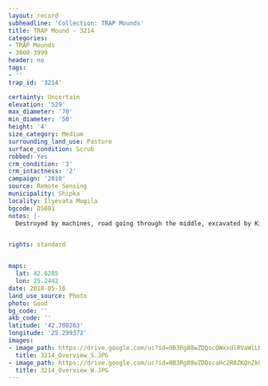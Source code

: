 ```yaml
---
layout: record
subheadline: 'Collection: TRAP Mounds'
title: TRAP Mound - 3214
categories:
- TRAP Mounds
- 3000-3999
header: no
tags:
- ''
trap_id: '3214'

certainty: Uncertain
elevation: '529'
max_diameter: '70'
min_diameter: '50'
height: '4'
size_category: Medium
surrounding_land_use: Pasture
surface_condition: Scrub
robbed: Yes
crm_condition: '3'
crm_intactness: '2'
campaign: '2010'
source: Remote Sensing
municipality: Shipka
locality: Ilyevata Mogila
bgcode: DS001
notes: |-
  Destroyed by machines, road going through the middle, excavated by Kitov ?.


rights: standard


maps:
  lat: 42.6285
  lon: 25.2442
date: 2018-05-16
land_use_source: Photo
photo: Good
bg_code: ''
akb_code: ''
latitude: '42.708263'
longitude: '25.299372'
images:
- image_path: https://drive.google.com/uc?id=0B3Rg88wZDQscQWxxdlRVaWlLN0U
  title: 3214_Overview_S.JPG
- image_path: https://drive.google.com/uc?id=0B3Rg88wZDQscaHc2R0ZKQnZkODA
  title: 3214_Overview_W.JPG
---
```

